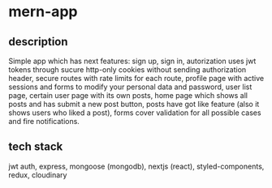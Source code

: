 # mern-app

## description
Simple app which has next features: sign up, sign in, autorization uses jwt tokens through sucure http-only cookies without sending authorization header, secure routes with rate limits for each route, profile page with active sessions and forms to modify your personal data and password, user list page, certain user page with its own posts, home page which shows all posts and has submit a new post button, posts have got like feature (also it shows users who liked a post), forms cover validation for all possible cases and fire notifications. 

## tech stack
jwt auth, express, mongoose (mongodb), nextjs (react), styled-components, redux, cloudinary
